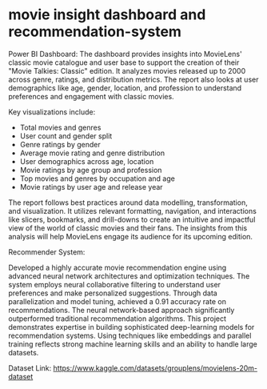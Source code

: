# movie insight dashboard and recommendation-system

Power BI Dashboard:
The dashboard provides insights into MovieLens' classic movie catalogue and user base to support the creation of their "Movie Talkies: Classic" edition. It analyzes movies released up to 2000 across genre, ratings, and distribution metrics. The report also looks at user demographics like age, gender, location, and profession to understand preferences and engagement with classic movies. 

Key visualizations include:
- Total movies and genres
- User count and gender split   
- Genre ratings by gender
- Average movie rating and genre distribution
- User demographics across age, location
- Movie ratings by age group and profession
- Top movies and genres by occupation and age
- Movie ratings by user age and release year

The report follows best practices around data modelling, transformation, and visualization. It utilizes relevant formatting, navigation, and interactions like slicers, bookmarks, and drill-downs to create an intuitive and impactful view of the world of classic movies and their fans. The insights from this analysis will help MovieLens engage its audience for its upcoming edition.

Recommender System:

Developed a highly accurate movie recommendation engine using advanced neural network architectures and optimization techniques. The system employs neural collaborative filtering to understand user preferences and make personalized suggestions. Through data parallelization and model tuning, achieved a 0.91 accuracy rate on recommendations. The neural network-based approach significantly outperformed traditional recommendation algorithms. This project demonstrates expertise in building sophisticated deep-learning models for recommendation systems. Using techniques like embeddings and parallel training reflects strong machine learning skills and an ability to handle large datasets.

Dataset Link: https://www.kaggle.com/datasets/grouplens/movielens-20m-dataset
